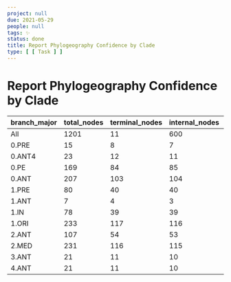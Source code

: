 ```yaml
---
project: null
due: 2021-05-29
people: null
tags: ✨
status: done
title: Report Phylogeography Confidence by Clade
type: [ [ Task ] ]
---
```


# Report Phylogeography Confidence by Clade

| branch_major | total_nodes | terminal_nodes | internal_nodes | high_confidence_nodes | perc_high_confidence |
| ------------ | ----------- | -------------- | -------------- | --------------------- | -------------------- |
| All          | 1201        | 11             | 600            | 461                   | 76.83                | 
| 0.PRE        | 15          | 8              | 7              | 3                     | 42.86                |
| 0.ANT4       | 23          | 12             | 11             | 8                     | 72.73                |
| 0.PE         | 169         | 84             | 85             | 70                    | 82.35                |
| 0.ANT        | 207         | 103            | 104            | 98                    | 94.23                |
| 1.PRE        | 80          | 40             | 40             | 30                    | 75.0                 |
| 1.ANT        | 7           | 4              | 3              | 0                     | 0.0                  |
| 1.IN         | 78          | 39             | 39             | 37                    | 94.87                |
| 1.ORI        | 233         | 117            | 116            | 93                    | 80.17                |
| 2.ANT        | 107         | 54             | 53             | 47                    | 88.68                |
| 2.MED        | 231         | 116            | 115            | 62                    | 53.91                |
| 3.ANT        | 21          | 11             | 10             | 6                     | 60.0                 |
| 4.ANT        | 21          | 11             | 10             | 6                     | 60.0                 |